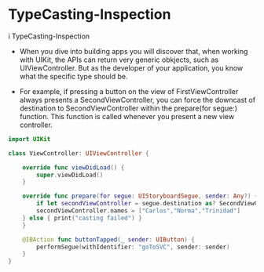 # TypeCasting-Inspection
i
TypeCasting-Inspection

- When you dive into building apps you will discover that, when working with UIKit,  the APIs can return very generic obkjects, such as UIViewController. But as the developer of your application, you know what the specific type should be. 

- For example, if pressing a button on the view of FirstViewController always presents a SecondViewController, you can force the downcast of destination to SecondViewController within the prepare(for segue:) function. This function is called whenever you present a new view controller.

``` swift
import UIKit

class ViewController: UIViewController {

    override func viewDidLoad() {
        super.viewDidLoad()
    }

    override func prepare(for segue: UIStoryboardSegue, sender: Any?) {
        if let secondViewController = segue.destination as? SecondViewController {
        secondViewController.names = ["Carlos","Norma","Trinidad"]
    } else { print("casting failed") }
    }

    @IBAction func buttonTapped(_ sender: UIButton) {
        performSegue(withIdentifier: "goToSVC", sender: sender)
    }
}
```

